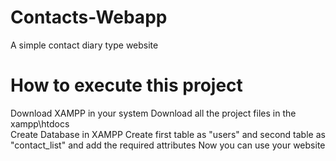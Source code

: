 # Contacts-Webapp
A simple contact diary type website 
# How to execute this project
Download XAMPP in your system
Download all the project files in the xampp\htdocs\
Create Database in XAMPP
Create first table as "users" and second table as "contact_list" and add the required attributes
Now you can use your website
